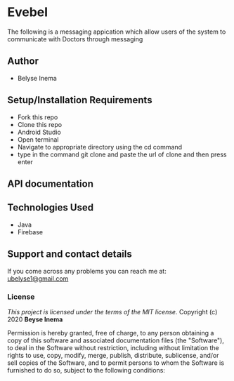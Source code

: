 # Evebel
The following is a messaging appication which allow users of the system to communicate with Doctors through messaging

## Author
- Belyse Inema

## Setup/Installation Requirements
* Fork this repo
* Clone this repo
* Android Studio
* Open terminal
* Navigate to appropriate directory using the cd command
* type in the command git clone and paste the url of clone and then press enter

## API documentation

## Technologies Used
* Java
* Firebase

## Support and contact details
If you come across any problems you can reach me at: ubelyse1@gmail.com

### License
*This project is licensed under the terms of the MIT license.*
Copyright (c) 2020 **Beyse Inema**

Permission is hereby granted, free of charge, to any person obtaining a copy
of this software and associated documentation files (the "Software"), to deal
in the Software without restriction, including without limitation the rights
to use, copy, modify, merge, publish, distribute, sublicense, and/or sell
copies of the Software, and to permit persons to whom the Software is
furnished to do so, subject to the following conditions:
